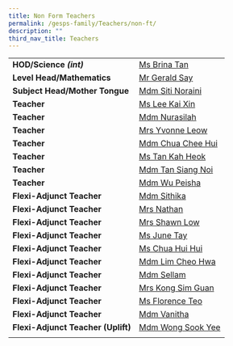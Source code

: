 ```yaml
---
title: Non Form Teachers
permalink: /gesps-family/Teachers/non-ft/
description: ""
third_nav_title: Teachers
---
```

|  |  |
|:---|:---|
| **HOD/Science *(int)*** | [Ms Brina Tan](mailto:brina_tan@schools.gov.sg)
| **Level Head/Mathematics** | [Mr Gerald Say](mailto:say_tiong_sin_gerald@schools.gov.sg)
| **Subject Head/Mother Tongue** | [Mdm Siti Noraini](mailto:siti_noraini_ibrahim@schools.gov.sg)
| **Teacher** | [Ms Lee Kai Xin](mailto:Lee_Kai_Xin@schools.gov.sg)
| **Teacher** | [Mdm Nurasilah](mailto:nurasilah_shahzan@schools.gov.sg)
| **Teacher** | [Mrs Yvonne Leow](mailto:cheak_beo_leng_yvonne@schools.gov.sg)
| **Teacher** | [Mdm Chua Chee Hui](mailto:chua_chee_hui@schools.gov.sg)
| **Teacher** | [Ms Tan Kah Heok](mailto:Tan_Kah_Heok@schools.gov.sg)
| **Teacher** | [Mdm Tan Siang Noi](mailto:Tan_Siang_Noi@schools.gov.sg)
| **Teacher** | [Mdm Wu Peisha](mailto:wu_pei_sha@schools.gov.sg)
| **Flexi-Adjunct Teacher** | [Mdm Sithika](mailto:sithika_begam_schools.gov.sg)
| **Flexi-Adjunct Teacher** | [Mrs Nathan](mailto:Kanapathipillai_Jayamalar@schools.gov.sg)
| **Flexi-Adjunct Teacher** | [Mrs Shawn Low](mailto:shawn_lok@schools.gov.sg)
| **Flexi-Adjunct Teacher** | [Ms June Tay](mailto:tay_wee_hong@schools.gov.sg)
| **Flexi-Adjunct Teacher** | [Ms Chua Hui Hui](mailto:chua_hui_hui@schools.gov.sg)
| **Flexi-Adjunct Teacher** | [Mdm Lim Cheo Hwa](mailto:Lim_Cheo_Hwa@schools.gov.sg)
| **Flexi-Adjunct Teacher** | [Mdm Sellam](mailto:sellammal_varadarajalu@schools.gov.sg)
| **Flexi-Adjunct Teacher** | [Mrs Kong Sim Guan](mailto:kong_sim_guan@schools.gov.sg)
| **Flexi-Adjunct Teacher** | [Ms Florence Teo](mailto:teo_mui_leng_florence@schools.gov.sg)
| **Flexi-Adjunct Teacher** | [Mdm Vanitha](mailto:vanitha_k_s_perumal@schools.gov.sg)
| **Flexi-Adjunct Teacher (Uplift)** | [Mdm Wong Sook Yee](mailto:wong_sook_yee@schools.gov.sg)
|  |  |